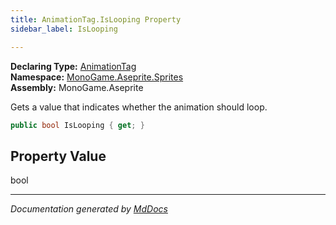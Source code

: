 ```yaml
---
title: AnimationTag.IsLooping Property
sidebar_label: IsLooping

---
```


**Declaring Type:** [AnimationTag](../)  
**Namespace:** [MonoGame.Aseprite.Sprites](../../)  
**Assembly:** MonoGame.Aseprite

Gets a value that indicates whether the animation should loop.

```csharp
public bool IsLooping { get; }
```

## Property Value

bool

___

*Documentation generated by [MdDocs](https://github.com/ap0llo/mddocs)*

